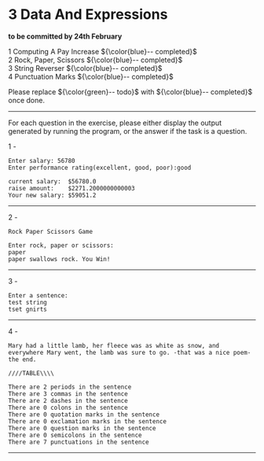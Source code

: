 # 3 Data And Expressions

**to be committed by 24th February**

1 Computing A Pay Increase   ${\color{blue}-- completed}$\
2 Rock, Paper, Scissors               ${\color{blue}-- completed}$\
3 String Reverser   ${\color{blue}-- completed}$\
4 Punctuation Marks  ${\color{blue}-- completed}$

Please replace ${\color{green}-- todo}$ with ${\color{blue}-- completed}$ once done.

---

For each question in the exercise, please either display the output generated by running the program, or the answer if the task is a question.

1 -
```
Enter salary: 56780
Enter performance rating(excellent, good, poor):good

current salary:  $56780.0
raise amount:    $2271.2000000000003
Your new salary: $59051.2
```

---

2 -
```
Rock Paper Scissors Game

Enter rock, paper or scissors: 
paper
paper swallows rock. You Win!
```

---

3 -
```
Enter a sentence: 
test string
tset gnirts 
```

---

4 -
```
Mary had a little lamb, her fleece was as white as snow, and everywhere Mary went, the lamb was sure to go. -that was a nice poem- the end.

////TABLE\\\\

There are 2 periods in the sentence
There are 3 commas in the sentence
There are 2 dashes in the sentence
There are 0 colons in the sentence
There are 0 quotation marks in the sentence
There are 0 exclamation marks in the sentence
There are 0 question marks in the sentence
There are 0 semicolons in the sentence
There are 7 punctuations in the sentence
```

---



